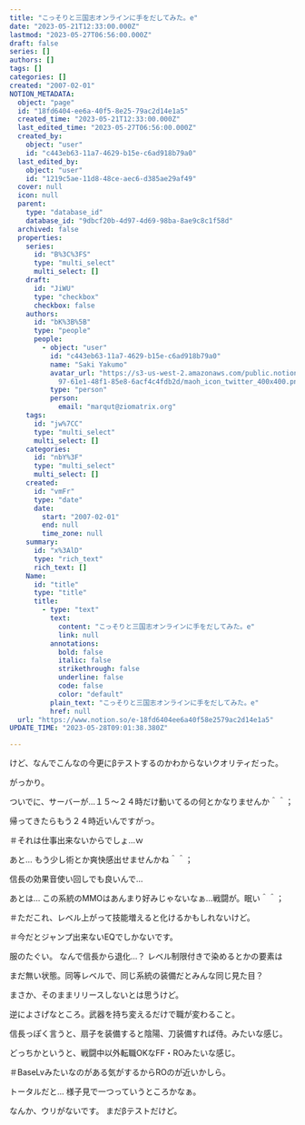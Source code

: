```yaml
---
title: "こっそりと三国志オンラインに手をだしてみた。e"
date: "2023-05-21T12:33:00.000Z"
lastmod: "2023-05-27T06:56:00.000Z"
draft: false
series: []
authors: []
tags: []
categories: []
created: "2007-02-01"
NOTION_METADATA:
  object: "page"
  id: "18fd6404-ee6a-40f5-8e25-79ac2d14e1a5"
  created_time: "2023-05-21T12:33:00.000Z"
  last_edited_time: "2023-05-27T06:56:00.000Z"
  created_by:
    object: "user"
    id: "c443eb63-11a7-4629-b15e-c6ad918b79a0"
  last_edited_by:
    object: "user"
    id: "1219c5ae-11d8-48ce-aec6-d385ae29af49"
  cover: null
  icon: null
  parent:
    type: "database_id"
    database_id: "9dbcf20b-4d97-4d69-98ba-8ae9c8c1f58d"
  archived: false
  properties:
    series:
      id: "B%3C%3FS"
      type: "multi_select"
      multi_select: []
    draft:
      id: "JiWU"
      type: "checkbox"
      checkbox: false
    authors:
      id: "bK%3B%5B"
      type: "people"
      people:
        - object: "user"
          id: "c443eb63-11a7-4629-b15e-c6ad918b79a0"
          name: "Saki Yakumo"
          avatar_url: "https://s3-us-west-2.amazonaws.com/public.notion-static.com/3ad1c4\
            97-61e1-48f1-85e8-6acf4c4fdb2d/maoh_icon_twitter_400x400.png"
          type: "person"
          person:
            email: "marqut@ziomatrix.org"
    tags:
      id: "jw%7CC"
      type: "multi_select"
      multi_select: []
    categories:
      id: "nbY%3F"
      type: "multi_select"
      multi_select: []
    created:
      id: "vmFr"
      type: "date"
      date:
        start: "2007-02-01"
        end: null
        time_zone: null
    summary:
      id: "x%3AlD"
      type: "rich_text"
      rich_text: []
    Name:
      id: "title"
      type: "title"
      title:
        - type: "text"
          text:
            content: "こっそりと三国志オンラインに手をだしてみた。e"
            link: null
          annotations:
            bold: false
            italic: false
            strikethrough: false
            underline: false
            code: false
            color: "default"
          plain_text: "こっそりと三国志オンラインに手をだしてみた。e"
          href: null
  url: "https://www.notion.so/e-18fd6404ee6a40f58e2579ac2d14e1a5"
UPDATE_TIME: "2023-05-28T09:01:38.380Z"

---
```

<link rel="stylesheet" href="https://cdn.jsdelivr.net/npm/katex@0.16.2/dist/katex.min.css" integrity="sha384-bYdxxUwYipFNohQlHt0bjN/LCpueqWz13HufFEV1SUatKs1cm4L6fFgCi1jT643X" crossorigin="anonymous">


けど、なんでこんなの今更にβテストするのかわからないクオリティだった。


がっかり。


ついでに、サーバーが…１５～２４時だけ動いてるの何とかなりませんか＾＾；


帰ってきたらもう２４時近いんですがっ。


＃それは仕事出来ないからでしょ…ｗ


あと… もう少し術とか爽快感出せませんかね＾＾；


信長の効果音使い回しでも良いんで…


あとは… この系統のMMOはあんまり好みじゃないなぁ…戦闘が。眠い＾＾；


＃ただこれ、レベル上がって技能増えると化けるかもしれないけど。


＃今だとジャンプ出来ないEQでしかないです。


服のたぐい。 なんで信長から退化…？ レベル制限付きで染めるとかの要素は


まだ無い状態。同等レベルで、同じ系統の装備だとみんな同じ見た目？


まさか、そのままリリースしないとは思うけど。


逆によさげなところ。武器を持ち変えるだけで職が変わること。


信長っぽく言うと、扇子を装備すると陰陽、刀装備すれば侍。みたいな感じ。


どっちかというと、戦闘中以外転職OKなFF・ROみたいな感じ。


＃BaseLvみたいなのがある気がするからROのが近いかしら。


トータルだと… 様子見で一つっていうところかなぁ。


なんか、ウリがないです。 まだβテストだけど。

